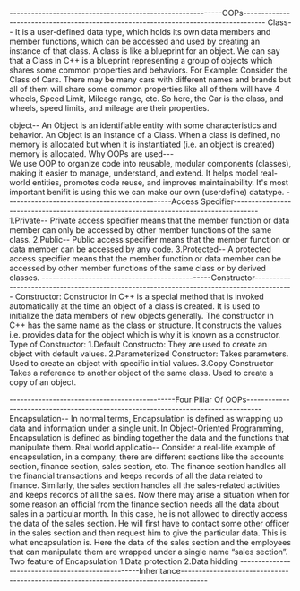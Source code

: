 
-----------------------------------------------------------OOPs------------------------------------------------------------------------------------
Class--
        It is a user-defined data type, which holds its own data members and member functions, which can be accessed and used by creating an instance of that class. A class is like a blueprint for an object.
        We can say that a Class in C++ is a blueprint representing a group of objects which shares some common properties and behaviors.
For Example: 
        Consider the Class of Cars. There may be many cars with different names and brands but all of them will share some common properties like all of them will have 4 wheels, Speed Limit, Mileage range, etc. So here, the Car is the class, and wheels, speed limits, and mileage are their properties.
          
object--
        An Object is an identifiable entity with some characteristics and behavior. An Object is an instance of a Class. When a class is defined, no memory is allocated but when it is instantiated (i.e. an object is created) memory is allocated.
Why OOPs are used---       
        We use OOP to organize code into reusable, modular components (classes), making it easier to manage, understand, and extend. It helps model real-world entities, promotes code reuse, and improves maintainability.
        It's most important benifit is using this we can make our own (userdefine) datatype.
----------------------------------------------Access Specifier-------------------------------------------------------------------------------------
1.Private--
        Private access specifier means that the member function or data member can only be accessed by other member functions of the same class.
2.Public--
        Public access specifier means that the member function or data member can be accessed by any code.
3.Protected--
        A protected access specifier means that the member function or data member can be accessed by other member functions of the same class or by derived classes.
-----------------------------------------------Constructor-----------------------------------------------------------------------------------------
Constructor:
        Constructor in C++ is a special method that is invoked automatically at the time an object of a class is created. It is used to initialize the data members of new objects generally. The constructor in C++ has the same name as the class or structure. It constructs the values 
        i.e. provides data for the object which is why it is known as a constructor.
Type of Constructor:
    1.Default Constructo:
        They are used to create an object with default values.
    2.Parameterized Constructor:
        Takes parameters. Used to create an object with specific initial values.
    3.Copy Constructor
        Takes a reference to another object of the same class. Used to create a copy of an object.


----------------------------------------------Four Pillar Of OOPs----------------------------------------------------------------------------------
Encapsulation--
        In normal terms, Encapsulation is defined as wrapping up data and information under a single unit. In Object-Oriented Programming, Encapsulation is defined as binding together the data and the functions that manipulate them.
Real world applicatio--
        Consider a real-life example of encapsulation, in a company, there are different sections like the accounts section, finance section, sales section, etc. The finance section handles all the financial transactions and keeps records of all the data related to finance. Similarly, the sales section handles all the sales-related activities and keeps records of all the sales. Now there may arise a situation when for some reason an official from the finance section needs all the data about sales in a particular month. In this case, he is not allowed to directly access the data of the sales section. He will first have to contact some other officer in the sales section and then request him to give the particular data. This is what encapsulation is. Here the data of the sales section and the employees that can manipulate them are wrapped under a single name “sales section”.
Two feature of Encapsulation
    1.Data protection
    2.Data hidding 
--------------------------------------------------Inheritance-------------------------------------------------------------------------------------


